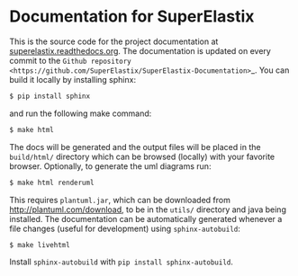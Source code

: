 Documentation for SuperElastix
==============================

This is the source code for the project documentation at [superelastix.readthedocs.org](http://superelastix.readthedocs.org/). The documentation is updated on every commit to the `Github repository <https://github.com/SuperElastix/SuperElastix-Documentation>`_. You can build it locally by installing sphinx: 

```bash
$ pip install sphinx
```

and run the following make command:

```bash
$ make html
```

The docs will be generated and the output files will be placed in the `build/html/` directory which can be browsed (locally) with your favorite browser. Optionally, to generate the uml diagrams run:

```bash
$ make html renderuml
```

This requires `plantuml.jar`, which can be downloaded from http://plantuml.com/download, to be in the `utils/` directory and java being installed.
The documentation can be automatically generated whenever a file changes (useful for development) using `sphinx-autobuild`:

```bash
$ make livehtml
```

Install `sphinx-autobuild` with `pip install sphinx-autobuild`.
